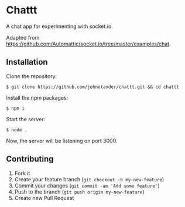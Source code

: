# Chattt

A chat app for experimenting with socket.io.

Adapted from <https://github.com/Automattic/socket.io/tree/master/examples/chat>.

## Installation

Clone the repository:

```
$ git clone https://github.com/johnotander/chattt.git && cd chattt
```

Install the npm packages:

```
$ npm i
```

Start the server:

```
$ node .
```

Now, the server will be listening on port 3000.

## Contributing

1. Fork it
2. Create your feature branch (`git checkout -b my-new-feature`)
3. Commit your changes (`git commit -am 'Add some feature'`)
4. Push to the branch (`git push origin my-new-feature`)
5. Create new Pull Request
